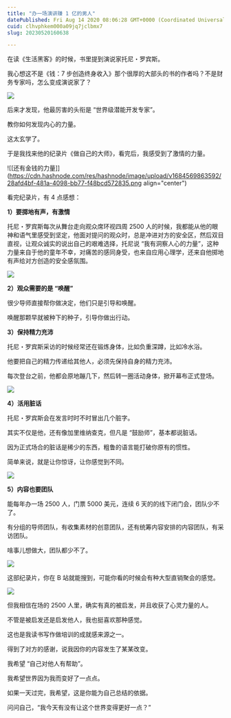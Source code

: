 ```yaml
---
title: "办一场演讲赚 1 亿的男人"
datePublished: Fri Aug 14 2020 08:06:28 GMT+0000 (Coordinated Universal Time)
cuid: clhvphkem000a09jq7jclbmx7
slug: 20230520160638

---
```


在读《生活黑客》的时候，书里提到演说家托尼・罗宾斯。

我心想这不是《钱：7 步创造终身收入》那个很厚的大部头的书的作者吗？不是财务专家吗，怎么变成演说家了？

![](url)

后来才发现，他最厉害的头衔是 “世界级潜能开发专家”。

教你如何发现内心的力量。

这太玄学了。

于是我找来他的纪录片《做自己的大师》，看完后，我感受到了激情的力量。

![[还有金钱的力量]](https://cdn.hashnode.com/res/hashnode/image/upload/v1684569863592/28afd4bf-481a-4098-bb77-f48bcd572835.png align="center")

看完纪录片，有 4 点感想：

**1）要掷地有声，有激情**

托尼・罗宾斯每次从舞台走向观众席环视四周 2500 人的时候，我都能从他的眼神和语气里感受到坚定，他面对提问的观众时，总是冲进对方的安全区，然后双目直视，让观众诚实的说出自己的艰难选择，托尼说 “我有洞察人心的力量”，这种力量来自于他的童年不幸，对痛苦的感同身受，也来自应用心理学，还来自他掷地有声给对方创造的安全感氛围。

![](url)

**2）观众需要的是 “唤醒”**

很少导师直接帮你做决定，他们只是引导和唤醒。

唤醒那颗早就被种下的种子，引导你做出行动。

**3）保持精力充沛**

托尼・罗宾斯采访的时候经常还在锻炼身体，比如负重深蹲，比如冷水浴。

他要把自己的精力传递给其他人，必须先保持自身的精力充沛。

每次登台之前，他都会原地蹦几下，然后转一圈活动身体，掀开幕布正式登场。

![](url)

**4）活用脏话**

托尼・罗宾斯会在发言时时不时冒出几个脏字。

其实不仅是他，还有像加里维纳查克，但凡是 “鼓励师”，基本都说脏话。

因为正式场合的脏话是稀少的东西，粗鲁的语言能打破你原有的惯性。

简单来说，就是让你惊讶，让你感觉到不同。

![](url)

**5）内容也要团队**

能每年办一场 2500 人，门票 5000 美元，连续 6 天的的线下闭门会，团队少不了。

有分组的导师团队，有收集素材的创意团队，还有统筹内容安排的内容团队，有采访团队。

啥事儿想做大，团队都少不了。

![](url)

这部纪录片，你在 B 站就能搜到，可能你看的时候会有种大型直销聚会的感觉。

![](url)

但我相信在场的 2500 人里，确实有真的被启发，并且收获了心灵力量的人。

不管是被启发还是启发他人，我也挺喜欢那种感觉。

这也是我读书写作做培训的成就感来源之一。

得到了对方的感谢，说我因你的内容发生了某某改变。

我希望 “自己对他人有帮助”。

我希望世界因为我而变好了一点点。

如果一天过完，我希望，这是你能为自己总结的依据。

问问自己，“我今天有没有让这个世界变得更好一点？”